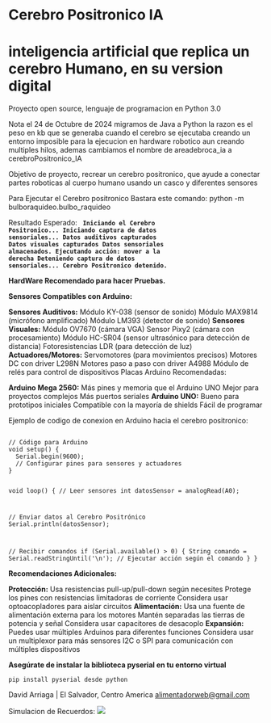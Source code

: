 # Cerebro Positronico IA 
# inteligencia artificial que replica un cerebro Humano, en su version digital
Proyecto open source, lenguaje de programacion en Python 3.0

Nota el  24 de Octubre de 2024 migramos de Java a Python la razon es el peso en kb que se generaba cuando el cerebro se ejecutaba creando un entorno imposible para la ejecucion en hardware robotico aun creando multiples hilos, ademas cambiamos el nombre de areadebroca_ia a cerebroPositronico_IA

Objetivo de proyecto, recrear un cerebro positronico, que ayude a conectar partes roboticas al cuerpo humano usando un casco y diferentes sensores

Para Ejecutar el Cerebro positronico Bastara este comando:  python -m bulboraquideo.bulbo_raquideo
 
 Resultado Esperado:
<code>
**Iniciando el Cerebro Positronico...**
**Iniciando captura de datos sensoriales...**
**Datos auditivos capturados**
**Datos visuales capturados**
**Datos sensoriales almacenados.**
**Ejecutando acción: mover a la derecha**
**Deteniendo captura de datos sensoriales...**
**Cerebro Positronico detenido.**
</code>

**HardWare Recomendado para hacer Pruebas.**

**Sensores Compatibles con Arduino:**

**Sensores Auditivos:**
Módulo KY-038 (sensor de sonido)
Módulo MAX9814 (micrófono amplificado)
Módulo LM393 (detector de sonido)
**Sensores Visuales:**
Módulo OV7670 (cámara VGA)
Sensor Pixy2 (cámara con procesamiento)
Módulo HC-SR04 (sensor ultrasónico para detección de distancia)
Fotoresistencias LDR (para detección de luz)
**Actuadores/Motores:**
Servomotores (para movimientos precisos)
Motores DC con driver L298N
Motores paso a paso con driver A4988
Módulo de relés para control de dispositivos
Placas Arduino Recomendadas:

**Arduino Mega 2560:**
Más pines y memoria que el Arduino UNO
Mejor para proyectos complejos
Más puertos seriales
**Arduino UNO:**
Bueno para prototipos iniciales
Compatible con la mayoría de shields
Fácil de programar

Ejemplo de codigo de conexion en Arduino hacia el cerebro positronico:

<code>
// Código para Arduino
void setup() {
  Serial.begin(9600);
  // Configurar pines para sensores y actuadores
}

void loop() {
  // Leer sensores
  int datosSensor = analogRead(A0);
  
  // Enviar datos al Cerebro Positrónico
  Serial.println(datosSensor);
  
  // Recibir comandos
  if (Serial.available() > 0) {
    String comando = Serial.readStringUntil('\n');
    // Ejecutar acción según el comando
  }
}
</code>

**Recomendaciones Adicionales:**

**Protección:**
Usa resistencias pull-up/pull-down según necesites
Protege los pines con resistencias limitadoras de corriente
Considera usar optoacopladores para aislar circuitos
**Alimentación:**
Usa una fuente de alimentación externa para los motores
Mantén separadas las tierras de potencia y señal
Considera usar capacitores de desacoplo
**Expansión:**
Puedes usar múltiples Arduinos para diferentes funciones
Considera usar un multiplexor para más sensores
I2C o SPI para comunicación con múltiples dispositivos

**Asegúrate de instalar la biblioteca pyserial en tu entorno virtual**

<code>pip install pyserial desde python </code>

David Arriaga | El Salvador, Centro America alimentadorweb@gmail.com

Simulacion de Recuerdos:
<img src="https://github.com/alimentadorweb/CerebroPositronicoIA/blob/main/simuladorCerebroPositronico/screenShotSimulador.png" />
